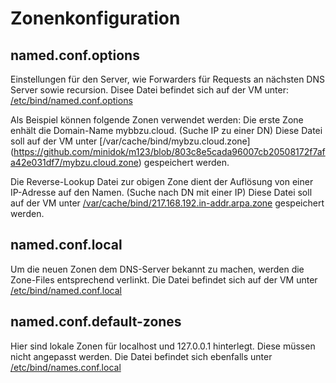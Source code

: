 # Zonenkonfiguration

## named.conf.options
Einstellungen für den Server, wie Forwarders für Requests an nächsten DNS Server sowie recursion.
Disee Datei befindet sich auf der VM unter: [/etc/bind/named.conf.options](https://github.com/minidok/m123/blob/219a8e6392f0a29f3cc035f1cac7e8d2c6ca0c6a/named.conf.options)

Als Beispiel können folgende Zonen verwendet werden:
Die erste Zone enhält die Domain-Name mybbzu.cloud. (Suche IP zu einer DN)
Diese Datei soll auf der VM unter [/var/cache/bind/mybzu.cloud.zone] (https://github.com/minidok/m123/blob/803c8e5cada96007cb20508172f7afa42e031df7/mybzu.cloud.zone) gespeichert werden.

Die Reverse-Lookup Datei zur obigen Zone dient der Auflösung von einer IP-Adresse auf den Namen. (Suche nach DN mit einer IP)
Diese Datei soll auf der VM unter [/var/cache/bind/217.168.192.in-addr.arpa.zone](https://github.com/minidok/m123/blob/219a8e6392f0a29f3cc035f1cac7e8d2c6ca0c6a/217.168.192.in-addr.arpa.zone) gespeichert werden.

## named.conf.local
Um die neuen Zonen dem DNS-Server bekannt zu machen, werden die Zone-Files entsprechend verlinkt.
Die Datei befindet sich auf der VM unter [/etc/bind/named.conf.local](https://github.com/minidok/m123/blob/219a8e6392f0a29f3cc035f1cac7e8d2c6ca0c6a/named.conf.local)

## named.conf.default-zones
Hier sind lokale Zonen für localhost und 127.0.0.1 hinterlegt. Diese müssen nicht angepasst werden.
Die Datei befindet sich ebenfalls unter [/etc/bind/names.conf.local](https://github.com/minidok/m123/blob/219a8e6392f0a29f3cc035f1cac7e8d2c6ca0c6a/named.conf.default-zones)




